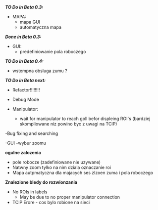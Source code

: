 ***TO Do in Beta 0.3:***

- MAPA:
    - mapa GUI
    - automatyczna mapa

***Done in Beta 0.3:***

- GUI:
    - predefiniowanie pola roboczego

***TO Do in Beta 0.4:***

- wstempna obsluga zumu ?

***TO Do in Beta next:***

- Refactor!!!!!!!!

- Debug Mode

- Manipulator:
    - wait for manipulator to reach goll befor displeing ROI's (bardziej skompliowane niz powino byc z uwagi na TCIP)

-Bug fixing and searching

-GUI
  -wybur zoomu

**ogulne zalozenia**

- pole robocze (zadefiniowane nie uzywane)
- Natwny zoom tylko na nim dziala oznaczanie roi
- Mapa autpmatyczna dla majacych ses zlzoen zuma i pola roboczego

**Znalezione bledy do rozwionzania**

- No ROIs in labels
  - May be due to no proper manipulator connection
- TCIP Erore - cos bylo robione na sieci

